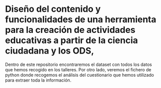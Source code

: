 # Diseño del contenido y funcionalidades de una herramienta para la creación de actividades educativas a partir de la ciencia ciudadana y los ODS,

Dentro de este repositorio encontraremos el dataset con todos los datos que hemos recogido en los talleres. Por otro lado, veremos el fichero de python donde recogemos el análisis del cuestionario que hemos utilizado para extraer toda la información.
